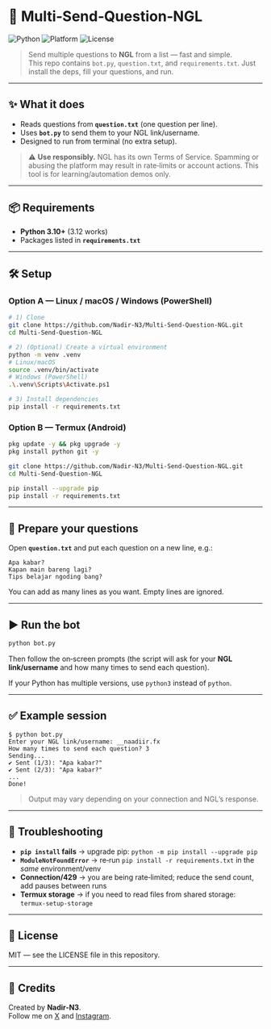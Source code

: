 # 🚀 Multi‑Send‑Question‑NGL

![Python](https://img.shields.io/badge/Python-3.10%2B-3776AB?logo=python&logoColor=white)
![Platform](https://img.shields.io/badge/Platform-Termux%20%7C%20Linux%20%7C%20Windows%20%7C%20macOS-0ea5e9)
![License](https://img.shields.io/badge/License-MIT-22c55e)

> Send multiple questions to **NGL** from a list — fast and simple.  
> This repo contains `bot.py`, `question.txt`, and `requirements.txt`. Just install the deps, fill your questions, and run.

---

## ✨ What it does
- Reads questions from **`question.txt`** (one question per line).
- Uses **`bot.py`** to send them to your NGL link/username.
- Designed to run from terminal (no extra setup).

> ⚠️ **Use responsibly.** NGL has its own Terms of Service. Spamming or abusing the platform may result in rate‑limits or account actions. This tool is for learning/automation demos only.

---

## 📦 Requirements
- **Python 3.10+** (3.12 works)
- Packages listed in **`requirements.txt`**

---

## 🛠️ Setup

### Option A — Linux / macOS / Windows (PowerShell)
```bash
# 1) Clone
git clone https://github.com/Nadir-N3/Multi-Send-Question-NGL.git
cd Multi-Send-Question-NGL

# 2) (Optional) Create a virtual environment
python -m venv .venv
# Linux/macOS
source .venv/bin/activate
# Windows (PowerShell)
.\.venv\Scripts\Activate.ps1

# 3) Install dependencies
pip install -r requirements.txt
```

### Option B — Termux (Android)
```bash
pkg update -y && pkg upgrade -y
pkg install python git -y

git clone https://github.com/Nadir-N3/Multi-Send-Question-NGL.git
cd Multi-Send-Question-NGL

pip install --upgrade pip
pip install -r requirements.txt
```

---

## 📝 Prepare your questions
Open **`question.txt`** and put each question on a new line, e.g.:
```
Apa kabar?
Kapan main bareng lagi?
Tips belajar ngoding bang?
```

You can add as many lines as you want. Empty lines are ignored.

---

## ▶️ Run the bot
```bash
python bot.py
```
Then follow the on‑screen prompts (the script will ask for your **NGL link/username** and how many times to send each question).

If your Python has multiple versions, use `python3` instead of `python`.

---

## ✅ Example session
```
$ python bot.py
Enter your NGL link/username: __naadiir.fx
How many times to send each question? 3
Sending...
✔ Sent (1/3): "Apa kabar?"
✔ Sent (2/3): "Apa kabar?"
...
Done!
```

> Output may vary depending on your connection and NGL’s response.

---

## 🧯 Troubleshooting
- **`pip install` fails** → upgrade pip: `python -m pip install --upgrade pip`
- **`ModuleNotFoundError`** → re‑run `pip install -r requirements.txt` in the *same* environment/venv
- **Connection/429** → you are being rate‑limited; reduce the send count, add pauses between runs
- **Termux storage** → if you need to read files from shared storage: `termux-setup-storage`

---

## 📜 License
MIT — see the LICENSE file in this repository.

---

## 🙌 Credits
Created by **Nadir‑N3**.  
Follow me on [X](https://x.com/Naadiir_08) and [Instagram](https://instagram.com/__naadiir.fx).
